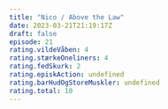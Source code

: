 ```yaml
---
title: "Nico / Above the Law"
date: 2023-03-21T21:19:17Z
draft: false
episode: 21
rating.vildeVåben: 4
rating.stærkeOneliners: 4
rating.fedSkurk: 2
rating.episkAction: undefined
rating.barHudOgStoreMuskler: undefined
rating.total: 10
---
```


